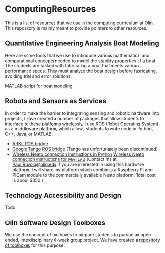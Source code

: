 # ComputingResources
This is a list of resources that we use in the computing curriculum at Olin.  This repository is mainly meant to provide pointers to other resources.

## Quantitative Engineering Analysis Boat Modeling

Here are some tools that we use to introduce various mathematical and computational concepts needed to model the stability properties of a boat.  The students are tasked with fabricating a boat that meets various performance specs.  They must analyze the boat design before fabricating, avoiding trial and error solutions.

[MATLAB script for boat modeling](https://drive.google.com/open?id=15sFfvCS-eCwaSVjfIEiIkUwaZrH-8ofX)

## Robots and Sensors as Services

In order to make the barrier to integrating sensing and robotic hardware into projects, I have created a number of packages that allow students to interface to these platforms wirelessly.  I use ROS (Robot Operating System) as a middleware platform, which allows students to write code in Python, C++, Java, or MATLAB.

* [ARKit ROS bridge](https://github.com/occamLab/ARKit-Ros-Bridge)
* [Google Tango ROS bridge](https://github.com/occamLab/tango_ros_bridge) (Tango has unfortunately been discontinued)
* [Wireless Neato connection instructions in Python](https://sites.google.com/site/comprobo18/how-to/setting-up-your-environment?authuser=0) [Wireless Neato connection instructions for MATLAB](https://docs.google.com/document/d/17ita7IdgjyPXozO6x2rHP4qAwJgT1e4B124CRmnSkfA/edit?usp=sharing) (Contact me at Paul.Ruvolo@olin.edu if you are interested in using this hardware platform.  I will share my platform which combines a Raspberry Pi and PiCam module to the commercially available Neato platform.  Total cost is about $350.)

## Technology Accessibility and Design

Todo

## Olin Software Design Toolboxes

We use the concept of toolboxes to prepare students to pursue an open-ended, interdisciplinary 6-week group project.  We have created a [repository of toolboxes](https://toolboxes.olin.build/) for this purpose.
